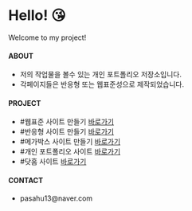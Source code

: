 # Hello! 😘
Welcome to my project!

<h4>ABOUT</h4>
<ul>
  <li>저의 작업물을 볼수 있는 개인 포트폴리오 저장소입니다.</li>
  <li>각페이지들은 반응형 또는 웹표준성으로 제작되었습니다.</li>
</ul>

<h4>PROJECT</h4>
<ul>
  <li>#웹표준 사이트 만들기 <a href="https://park-sanghyun.github.io/dothome1/webstandard/index.html">바로가기</a></li>
  <li>#반응형 사이트 만들기 <a href="https://park-sanghyun.github.io/dothome1/responsive/index.html">바로가기</a></li>
  <li>#메가박스 사이트 만들기 <a href="https://park-sanghyun.github.io/dothome1/megabox/assets/index.html">바로가기</a></li>
  <li>#개인 포트폴리오 사이트 <a href="https://park-sanghyun.github.io/dothome1/port/index4.html">바로가기</a></li>
  <li>#닷홈 사이트 <a href="http://pasahu13.dothome.co.kr/">바로가기</a></li>
</ul>

<h4>CONTACT</h4>
<ul>
  <li>pasahu13@naver.com</li>
</ul>
